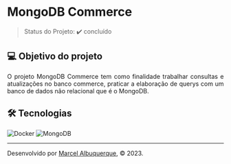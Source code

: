 <h1>MongoDB Commerce</h1>

> Status do Projeto: :heavy_check_mark: concluído

## 💻 Objetivo do projeto 

<p align="justify">
  O projeto MongoDB Commerce tem como finalidade trabalhar consultas e atualizações no banco commerce, praticar a elaboração de querys com um banco de dados não relacional que é o MongoDB. 
</p>

## 🛠 Tecnologias

<div>
    <img src="https://img.shields.io/badge/Docker-2CA5E0?style=for-the-badge&logo=docker&logoColor=white" alt="Docker"/>
    <img src="https://img.shields.io/badge/MongoDB-4EA94B?style=for-the-badge&logo=mongodb&logoColor=white" alt="MongoDB"/>     
</div>

---

Desenvolvido por [Marcel Albuquerque](www.linkedin.com/in/marcellsa), © 2023.
